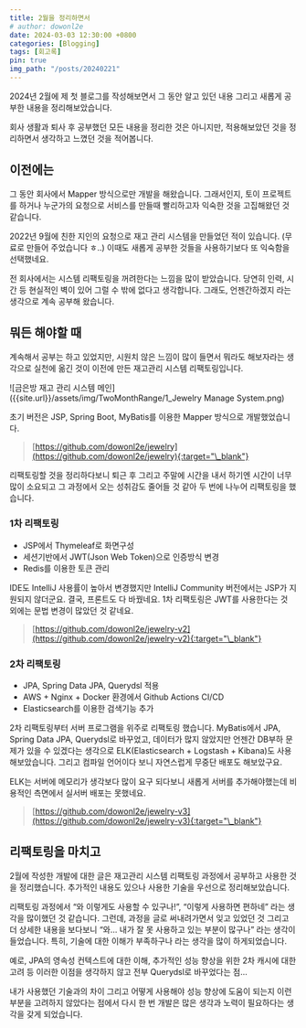 ```yaml
---
title: 2월을 정리하면서
# author: dowonl2e
date: 2024-03-03 12:30:00 +0800
categories: [Blogging]
tags: [회고록]
pin: true
img_path: "/posts/20240221"
---
```


2024년 2월에 제 첫 블로그를 작성해보면서 그 동안 알고 있던 내용 그리고 새롭게 공부한 내용을 정리해보았습니다.

회사 생활과 퇴사 후 공부했던 모든 내용을 정리한 것은 아니지만, 적용해보았던 것을 정리하면서 생각하고 느꼈던 것을 적어봅니다.

## **이전에는**

그 동안 회사에서 Mapper 방식으로만 개발을 해왔습니다. 그래서인지, 토이 프로젝트를 하거나 누군가의 요청으로 서비스를 만들때 빨리하고자 익숙한 것을 고집해왔던 것 같습니다. 

2022년 9월에 친한 지인의 요청으로 재고 관리 시스템을 만들었던 적이 있습니다. (무료로 만들어 주었습니다 ㅎ..)  이때도 새롭게 공부한 것들을 사용하기보다 또 익숙함을 선택했네요.

전 회사에서는 시스템 리팩토링을 꺼려한다는 느낌을 많이 받았습니다. 당연히 인력, 시간 등 현실적인 벽이 있어 그럴 수 밖에 없다고 생각합니다. 그래도, 언젠간하겠지 라는 생각으로 계속 공부해 왔습니다.

## **뭐든 해야할 때**

계속해서 공부는 하고 있었지만, 시원치 않은 느낌이 많이 들면서 뭐라도 해보자라는 생각으로 실천에 옮긴 것이 이전에 만든 재고관리 시스템 리팩토링입니다. 

![금은방 재고 관리 시스템 메인]({{site.url}}/assets/img/TwoMonthRange/1_Jewelry Manage System.png)

초기 버전은 JSP, Spring Boot, MyBatis를 이용한 Mapper 방식으로 개발했었습니다. 

> [https://github.com/dowonl2e/jewelry](https://github.com/dowonl2e/jewelry){:target="\_blank"}

리팩토링할 것을 정리하다보니 퇴근 후 그리고 주말에 시간을 내서 하기엔 시간이 너무 많이 소요되고 그 과정에서 오는 성취감도 줄어들 것 같아 두 번에 나누어 리팩토링을 했습니다.

### **1차 리팩토링**

- JSP에서 Thymeleaf로 화면구성
- 세션기반에서 JWT(Json Web Token)으로 인증방식 변경
- Redis를 이용한 토큰 관리

IDE도 IntelliJ 사용률이 높아서 변경했지만 IntelliJ Community 버전에서는 JSP가 지원되지 않더군요. 결국, 프론트도 다 바꿨네요. 1차 리팩토링은 JWT를 사용한다는 것 외에는 문법 변경이 많았던 것 같네요.

> [https://github.com/dowonl2e/jewelry-v2](https://github.com/dowonl2e/jewelry-v2){:target="\_blank"}

### **2차 리팩토링**

- JPA, Spring Data JPA, Querydsl 적용
- AWS + Nginx + Docker 환경에서 Github Actions CI/CD
- Elasticsearch를 이용한 검색기능 추가

2차 리팩토링부터 서버 프로그램을 위주로 리팩토링 했습니다. MyBatis에서 JPA, Spring Data JPA, Querydsl로 바꾸었고, 데이터가 많지 않았지만 언젠간 DB부하 문제가 있을 수 있겠다는 생각으로 ELK(Elasticsearch + Logstash + Kibana)도 사용해보았습니다. 그리고 컴파일 언어이다 보니 자연스럽게 무중단 배포도 해보았구요.

ELK는 서버에 메모리가 생각보다 많이 요구 되다보니 새롭게 서버를 추가해야했는데 비용적인 측면에서 실서버 배포는 못했네요.

> [https://github.com/dowonl2e/jewelry-v3](https://github.com/dowonl2e/jewelry-v3){:target="\_blank"}

## **리팩토링을 마치고**

2월에 작성한 개발에 대한 글은 재고관리 시스템 리팩토링 과정에서 공부하고 사용한 것을 정리했습니다. 추가적인 내용도 있으나 사용한 기술을 우선으로 정리해보았습니다.

리팩토링 과정에서 “와 이렇게도 사용할 수 있구나!”, “이렇게 사용하면 편하네” 라는 생각을 많이했던 것 같습니다. 그런데, 과정을 글로 써내려가면서 잊고 있었던 것 그리고 더 상세한 내용을 보다보니 “와… 내가 잘 못 사용하고 있는 부분이 많구나” 라는 생각이 들었습니다. 특히, 기술에 대한 이해가 부족하구나 라는 생각을 많이 하게되었습니다.

예로, JPA의 영속성 컨텍스트에 대한 이해, 추가적인 성능 향상을 위한 2차 캐시에 대한 고려 등 이러한 이점을 생각하지 않고 전부 Querydsl로 바꾸었다는 점…

내가 사용했던 기술과의 차이 그리고 어떻게 사용해야 성능 향상에 도움이 되는지 이런 부분을 고려하지 않았다는 점에서 다시 한 번 개발은 많은 생각과 노력이 필요하다는 생각을 갖게 되었습니다.